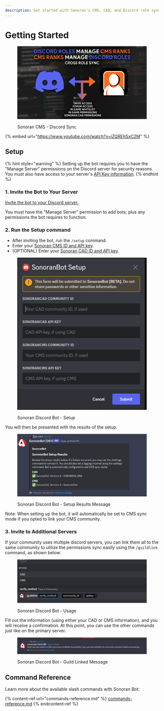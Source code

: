 ```yaml
---
description: Get started with Sonoran's CMS, CAD, and Discord role sync!
---
```


# Getting Started

<figure><img src="../../.gitbook/assets/crossrolesync-v6.png" alt=""><figcaption><p>Sonoran CMS - Discord Sync</p></figcaption></figure>

{% embed url="https://www.youtube.com/watch?v=iZQREhSxC2M" %}

## Setup

{% hint style="warning" %}
Setting up the bot requires you to have the "Manage Server" permissions on the Discord server for security reasons. You must also have access to your server's [API Key information](../../developer-api-documentation/api-integration/getting-started/retrieving-your-credentials.md).
{% endhint %}

### 1. Invite the Bot to Your Server

[Invite the bot to your Discord server.](https://discord.com/api/oauth2/authorize?client\_id=1060274480930361424\&permissions=9395241984\&scope=bot%20applications.commands)

You must have the "Manage Server" permission to add bots; plus any permissions the bot requires to function.

### 2. Run the Setup command

* After inviting the bot, run the `/setup` command.
* Enter your [Sonoran CMS ID and API key](../../developer-api-documentation/api-integration/getting-started/#gather-your-credentials).
* (OPTIONAL) Enter your [Sonoran CAD ID and API key](https://info.sonorancad.com/sonoran-cad/api-integration/getting-started/retrieving-your-credentials).

<figure><img src="../../.gitbook/assets/Screenshot_11.png" alt=""><figcaption><p>Sonoran Discord Bot - Setup </p></figcaption></figure>

You will then be presented with the results of the setup.

<figure><img src="../../.gitbook/assets/image (17).png" alt=""><figcaption><p>Sonoran Discord Bot - Setup Results Message</p></figcaption></figure>

Note: When setting up the bot, it will automatically be set to CMS sync mode if you opted to link your CMS community.

### **3. Invite to Additional Servers**

If your community uses multiple discord servers, you can link them all to the same community to utilize the permissions sync easily using the `/guildlink` command, as shown below.

<figure><img src="../../.gitbook/assets/image (8) (1).png" alt=""><figcaption><p>Sonoran Discord Bot - Usage </p></figcaption></figure>

Fill out the information (using either your CAD or CMS information), and you will receive a confirmation. At this point, you can use the other commands just like on the primary server.

<figure><img src="../../.gitbook/assets/image (2) (3).png" alt=""><figcaption><p>Sonoran Discord Bot - Guild Linked Message</p></figcaption></figure>

## Command Reference

Learn more about the available slash commands with Sonoran Bot:

{% content-ref url="commands-reference.md" %}
[commands-reference.md](commands-reference.md)
{% endcontent-ref %}
